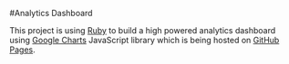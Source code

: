 #Analytics Dashboard

This project is using [Ruby](https://www.ruby-lang.org/en/) to build a high powered analytics dashboard using [Google Charts](https://developers.google.com/chart/) JavaScript library which is being hosted on [GitHub Pages](https://pages.github.com/).

